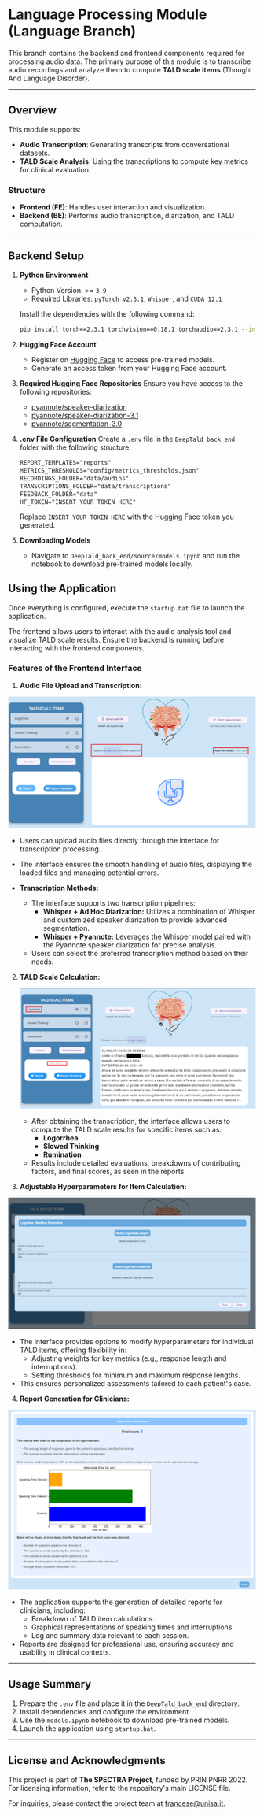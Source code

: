 
# Language Processing Module (Language Branch)

This branch contains the backend and frontend components required for processing audio data. The primary purpose of this module is to transcribe audio recordings and analyze them to compute **TALD scale items** (Thought And Language Disorder).

---

## Overview

This module supports:
- **Audio Transcription**: Generating transcripts from conversational datasets.
- **TALD Scale Analysis**: Using the transcriptions to compute key metrics for clinical evaluation.

### Structure

- **Frontend (FE)**: Handles user interaction and visualization.  
- **Backend (BE)**: Performs audio transcription, diarization, and TALD computation.  

---

## Backend Setup

1. **Python Environment**
   - Python Version: >= `3.9`
   - Required Libraries: `pyTorch v2.3.1`, `Whisper`, and `CUDA 12.1`

   Install the dependencies with the following command:
   ```bash
   pip install torch==2.3.1 torchvision==0.18.1 torchaudio==2.3.1 --index-url https://download.pytorch.org/whl/cu121
   ```

2. **Hugging Face Account**
   - Register on [Hugging Face](https://huggingface.co/) to access pre-trained models.  
   - Generate an access token from your Hugging Face account.  

3. **Required Hugging Face Repositories**
   Ensure you have access to the following repositories:
   - [pyannote/speaker-diarization](https://huggingface.co/pyannote/speaker-diarization)  
   - [pyannote/speaker-diarization-3.1](https://huggingface.co/pyannote/speaker-diarization-3.1)  
   - [pyannote/segmentation-3.0](https://huggingface.co/pyannote/segmentation-3.0)  

4. **.env File Configuration**
   Create a `.env` file in the `DeepTald_back_end` folder with the following structure:
   ```env
   REPORT_TEMPLATES="reports"
   METRICS_THRESHOLDS="config/metrics_thresholds.json"
   RECORDINGS_FOLDER="data/audios"
   TRANSCRIPTIONS_FOLDER="data/transcriptions"
   FEEDBACK_FOLDER="data"
   HF_TOKEN="INSERT YOUR TOKEN HERE"
   ```

   Replace `INSERT YOUR TOKEN HERE` with the Hugging Face token you generated.

5. **Downloading Models**
   - Navigate to `DeepTald_back_end/source/models.ipynb` and run the notebook to download pre-trained models locally.

## Using the Application

 Once everything is configured, execute the `startup.bat` file to launch the application.

The frontend allows users to interact with the audio analysis tool and visualize TALD scale results. Ensure the backend is running before interacting with the frontend components.

### Features of the Frontend Interface

1. **Audio File Upload and Transcription:**

![Upload](assets/images/basic_interface.png)

   - Users can upload audio files directly through the interface for transcription processing.
   - The interface ensures the smooth handling of audio files, displaying the loaded files and managing potential errors.

 - **Transcription Methods:**
   - The interface supports two transcription pipelines:
     - **Whisper + Ad Hoc Diarization:** Utilizes a combination of Whisper and customized speaker diarization to provide advanced segmentation.
     - **Whisper + Pyannote:** Leverages the Whisper model paired with the Pyannote speaker diarization for precise analysis.
   - Users can select the preferred transcription method based on their needs.

2. **TALD Scale Calculation:**
   
   ![Transcription](assets/images/item_results.png)

   - After obtaining the transcription, the interface allows users to compute the TALD scale results for specific items such as:
     - **Logorrhea**
     - **Slowed Thinking**
     - **Rumination**
   - Results include detailed evaluations, breakdowns of contributing factors, and final scores, as seen in the reports.

3. **Adjustable Hyperparameters for Item Calculation:**

![Hyperparam](assets/images/hyperparameter.png)
   - The interface provides options to modify hyperparameters for individual TALD items, offering flexibility in:
     - Adjusting weights for key metrics (e.g., response length and interruptions).
     - Setting thresholds for minimum and maximum response lengths.
   - This ensures personalized assessments tailored to each patient's case.

4. **Report Generation for Clinicians:**

![Report](assets/images/report.png)
   - The application supports the generation of detailed reports for clinicians, including:
     - Breakdown of TALD item calculations.
     - Graphical representations of speaking times and interruptions.
     - Log and summary data relevant to each session.
   - Reports are designed for professional use, ensuring accuracy and usability in clinical contexts.

---

## Usage Summary

1. Prepare the `.env` file and place it in the `DeepTald_back_end` directory.  
2. Install dependencies and configure the environment.  
3. Use the `models.ipynb` notebook to download pre-trained models.  
4. Launch the application using `startup.bat`.

---

## License and Acknowledgments

This project is part of **The SPECTRA Project**, funded by PRIN PNRR 2022. For licensing information, refer to the repository's main LICENSE file.

For inquiries, please contact the project team at [francese@unisa.it](mailto:francese@unisa.it).

